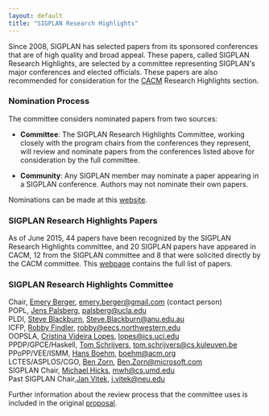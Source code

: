 ```yaml
---
layout: default
title: "SIGPLAN Research Highlights"
---
```

Since 2008, SIGPLAN has selected papers from its sponsored conferences that are of high quality and broad appeal.  These papers, called SIGPLAN Research Highlights, are selected by a committee representing SIGPLAN's major conferences and elected officials.
These papers are also recommended for consideration for the [CACM](http://cacm.acm.org/) Research
Highlights section. 

### Nomination Process

The committee considers nominated papers from two sources:

-   **Committee**: The SIGPLAN Research Highlights Committee,
    working closely with the program chairs from the conferences they
    represent, will review and nominate papers from the conferences listed above
    for consideration by the full committee.

-   **Community**: Any SIGPLAN member may nominate a paper appearing in a SIGPLAN conference. Authors may not nominate their own papers.

 Nominations can be made at this [website](http://cacm.sigplan.org).


### SIGPLAN Research Highlights Papers
  As of June 2015, 44 papers have been recognized by the SIGPLAN
  Research Highlights committee, and 20 SIGPLAN papers have appeared in
  CACM, 12 from the SIGPLAN committee and 8 that were solicited directly by the CACM committee. 
  This [webpage](/Newsletters/CACM/Papers) contains the full list of papers.


### SIGPLAN Research Highlights Committee

Chair, [Emery Berger](http://www.emeryberger.org/), [emery.berger@gmail.com](mailto:emery.berger@gmail.com) (contact person)  
POPL, [Jens Palsberg](http://www.cs.ucla.edu/~palsberg), [palsberg@ucla.edu](mailto:palsberg@ucla.edu)  
PLDI, [Steve Blackburn](http://users.cecs.anu.edu.au/~steveb/), [Steve.Blackburn@anu.edu.au](mailto:Steve.Blackburn@anu.edu.au)  
ICFP, [Robby Findler](http://www.eecs.northwestern.edu/~robby/), [robby@eecs.northwestern.edu](mailto:robby@eecs.northwestern.edu)    
OOPSLA, [Cristina Videira Lopes](http://www.ics.uci.edu/~lopes/), [lopes@ics.uci.edu](mailto:lopes@ics.uci.edu)   
PPDP/GPCE/Haskell, [Tom Schrijvers](http://people.cs.kuleuven.be/~tom.schrijvers/), [tom.schrijvers@cs.kuleuven.be](mailto:tom.schrijvers@cs.kuleuven.be)  
PPoPP/VEE/ISMM, [Hans Boehm](http://www.hpl.hp.com/personal/Hans_Boehm/), [boehm@acm.org](mailto:boehm@acm.org)  
LCTES/ASPLOS/CGO, [Ben Zorn](http://research.microsoft.com/en-us/people/zorn/), [Ben.Zorn@microsoft.com](mailto:Ben.Zorn@microsoft.com)  
SIGPLAN Chair, [Michael Hicks](http://www.cs.umd.edu/~mwh/), [mwh@cs.umd.edu](mailto:mwh@cs.umd.edu)  
Past SIGPLAN Chair,[Jan Vitek](http://www.ccs.neu.edu/people/faculty/member/jan-vitek/), [j.vitek@neu.edu](mailto:j.vitek@neu.edu)


Further information about the review process that the committee uses is
included in the original 
[proposal](http://www.sigplan.org/sites/default/files/CACM-nominating-committee-proposal.pdf).

